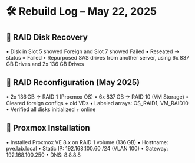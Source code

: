 # 🛠️ Rebuild Log – May 22, 2025

## 💽 RAID Disk Recovery
• Disk in Slot 5 showed Foreign and Slot 7 showed Failed
• Reseated → status = Failed
• Repurposed SAS drives from another server, using 6x 837 GB Drives and 2x 136 GB Drives

## 💾 RAID Reconfiguration (May 2025)
• 2x 136 GB → RAID 1 (Proxmox OS)
• 6x 837 GB → RAID 10 (VM Storage)
• Cleared foreign configs + old VDs
• Labeled arrays: OS_RAID1, VM_RAID10
• Verified all disks initialized + online

## 🚀 Proxmox Installation
• Installed Proxmox VE 8.x on RAID 1 volume (136 GB)
• Hostname: pve.lab.local
• Static IP: 192.168.100.60 /24 (VLAN 100)
• Gateway: 192.168.100.250
• DNS: 8.8.8.8
